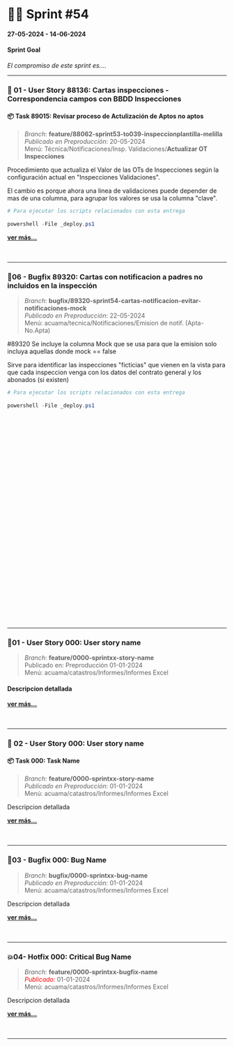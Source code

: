 # 🏃‍♀️ Sprint #54
#### 27-05-2024 - 14-06-2024
#### Sprint Goal 
*El compromiso de este sprint es....*


---
###  🧿 01 - User Story 88136: Cartas inspecciones - Correspondencia campos con BBDD Inspecciones
#### 📦 Task 89015:  Revisar proceso de Actulización de Aptos no aptos

> *Branch*: **feature/88062-sprint53-to039-inspeccionplantilla-melilla**  
*Publicado en Preproducción*: 20-05-2024  
Menú: Técnica/Notificaciones/Insp. Validaciones/**Actualizar OT Inspecciones**  


Procedimiento que actualiza el Valor de las OTs de Inspecciones según la configuración actual en "Inspecciones Validaciones".

El cambio es porque ahora una linea de validaciones puede depender de mas de una columna, para agrupar los valores se usa la columna "clave".

``` powershell
# Para ejecutar los scripts relacionados con esta entrega
 
powershell -File _deploy.ps1
```

[**ver más...**](../01-ustory-88136-task-89015-Cartas%20inspecciones/docs/Readme/pruebas.md)
<br><br><br>




---

### 🍄06 - Bugfix 89320:  Cartas con notificacion a padres no incluidos en la inspección

> *Branch*: **bugfix/89320-sprint54-cartas-notificacion-evitar-notificaciones-mock**  
*Publicado en Preproducción*: 22-05-2024  
Menú: acuama/tecnica/Notificaciones/Emision de notif. (Apta-No.Apta)  

#89320 Se incluye la columna Mock que se usa para que la emision solo incluya aquellas donde mock == false

Sirve para identificar las inspecciones "ficticias" que vienen en la vista para que cada inspeccion venga con los datos del contrato general y los abonados (si existen)

``` powershell
# Para ejecutar los scripts relacionados con esta entrega
 
powershell -File _deploy.ps1
```
<br><br><br>



<br><br><br>
<br><br><br>
<br><br><br>
<br><br><br>
<br><br><br>
<br><br><br>
<br><br><br>
<br><br><br>

---
### 🎯01 - User Story 000:  User story name

> *Branch*: **feature/0000-sprintxx-story-name**  
Publicado en: Preproducción 01-01-2024  
Menú: acuama/catastros/Informes/Informes Excel  

#### Descripcion detallada

[**ver más...**](01-ustory-0000-sprintxx-ustoryName.md)
<br><br><br>





---
###  🧿 02 - User Story 000: User story name
#### 📦 Task 000:  Task Name

> *Branch*: **feature/0000-sprintxx-story-name**  
*Publicado en Preproducción*: 01-01-2024  
Menú: acuama/catastros/Informes/Informes Excel  


Descripcion detallada

[**ver más...**](02-ustory-0000-task-000-sprintxx-taskName.md)
<br><br><br>





---

### 🍄03 - Bugfix 000:  Bug Name

> *Branch*: **bugfix/0000-sprintxx-bug-name**  
*Publicado en Preproducción*: 01-01-2024  
Menú: acuama/catastros/Informes/Informes Excel  

Descripcion detallada

[**ver más...**](03-bugfix-0000-sprintxx-bugName.md)
<br><br><br>




---
### 💥04- Hotfix 000:  Critical Bug Name

> *Branch*: **feature/0000-sprintxx-bugfix-name**  
*<span style='color:red'>Publicado:</span>* 01-01-2024  
Menú: acuama/catastros/Informes/Informes Excel 

Descripcion detallada

[**ver más...**](04-hotfix-0000-sprintxx-bugName.md)
<br><br><br>

---

